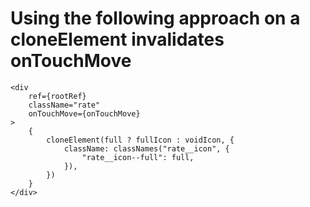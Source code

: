 # Using the following approach on a cloneElement invalidates onTouchMove

```tsx
<div
    ref={rootRef}
    className="rate"
    onTouchMove={onTouchMove}
>
    {
        cloneElement(full ? fullIcon : voidIcon, {
            className: classNames("rate__icon", {
                "rate__icon--full": full,
            }),
        })
    }
</div>
```
